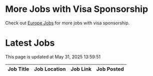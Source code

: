 # More Jobs with Visa Sponsorship

Check out [Europe Jobs](https://github.com/sureshparimi/europejobs#latest-jobs) for more jobs with visa sponsorship.

# Latest Jobs

This page is updated at May 31, 2025 13:59:51

| Job Title | Job Location | Job Link | Job Posted |
| --- | --- | --- | --- |
